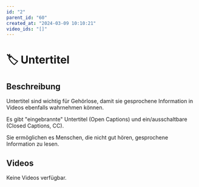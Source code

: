 ```yaml
---
id: "2"
parent_id: "60"
created_at: "2024-03-09 10:10:21"
video_ids: "[]"
---
```


# 🏷️ Untertitel

## Beschreibung

Untertitel sind wichtig für Gehörlose, damit sie gesprochene Information in Videos ebenfalls wahrnehmen können.

Es gibt "eingebrannte" Untertitel (Open Captions) und ein/ausschaltbare (Closed Captions, CC).

Sie ermöglichen es Menschen, die nicht gut hören, gesprochene Information zu lesen.

## Videos

Keine Videos verfügbar.
